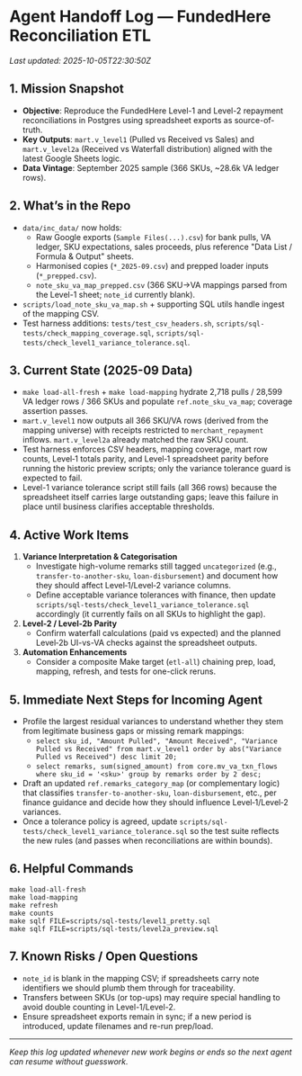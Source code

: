 # Agent Handoff Log — FundedHere Reconciliation ETL

_Last updated: 2025-10-05T22:30:50Z_

## 1. Mission Snapshot
- **Objective**: Reproduce the FundedHere Level-1 and Level-2 repayment reconciliations in Postgres using spreadsheet exports as source-of-truth.
- **Key Outputs**: `mart.v_level1` (Pulled vs Received vs Sales) and `mart.v_level2a` (Received vs Waterfall distribution) aligned with the latest Google Sheets logic.
- **Data Vintage**: September 2025 sample (366 SKUs, ~28.6k VA ledger rows).

## 2. What’s in the Repo
- `data/inc_data/` now holds:
  - Raw Google exports (`Sample Files(...).csv`) for bank pulls, VA ledger, SKU expectations, sales proceeds, plus reference "Data List / Formula & Output" sheets.
  - Harmonised copies (`*_2025-09.csv`) and prepped loader inputs (`*_prepped.csv`).
  - `note_sku_va_map_prepped.csv` (366 SKU→VA mappings parsed from the Level-1 sheet; `note_id` currently blank).
- `scripts/load_note_sku_va_map.sh` + supporting SQL utils handle ingest of the mapping CSV.
- Test harness additions: `tests/test_csv_headers.sh`, `scripts/sql-tests/check_mapping_coverage.sql`, `scripts/sql-tests/check_level1_variance_tolerance.sql`.

## 3. Current State (2025-09 Data)
- `make load-all-fresh` + `make load-mapping` hydrate 2,718 pulls / 28,599 VA ledger rows / 366 SKUs and populate `ref.note_sku_va_map`; coverage assertion passes.
- `mart.v_level1` now outputs all 366 SKU/VA rows (derived from the mapping universe) with receipts restricted to `merchant_repayment` inflows. `mart.v_level2a` already matched the raw SKU count.
- Test harness enforces CSV headers, mapping coverage, mart row counts, Level‑1 totals parity, and Level‑1 spreadsheet parity before running the historic preview scripts; only the variance tolerance guard is expected to fail.
- Level-1 variance tolerance script still fails (all 366 rows) because the spreadsheet itself carries large outstanding gaps; leave this failure in place until business clarifies acceptable thresholds.

## 4. Active Work Items
1. **Variance Interpretation & Categorisation**
   - Investigate high-volume remarks still tagged `uncategorized` (e.g., `transfer-to-another-sku`, `loan-disbursement`) and document how they should affect Level‑1/Level‑2 variance columns.
   - Define acceptable variance tolerances with finance, then update `scripts/sql-tests/check_level1_variance_tolerance.sql` accordingly (it currently fails on all SKUs to highlight the gap).
2. **Level-2 / Level-2b Parity**
   - Confirm waterfall calculations (paid vs expected) and the planned Level‑2b UI-vs-VA checks against the spreadsheet outputs.
3. **Automation Enhancements**
   - Consider a composite Make target (`etl-all`) chaining prep, load, mapping, refresh, and tests for one-click reruns.

## 5. Immediate Next Steps for Incoming Agent
- Profile the largest residual variances to understand whether they stem from legitimate business gaps or missing remark mappings:
  - `select sku_id, "Amount Pulled", "Amount Received", "Variance Pulled vs Received" from mart.v_level1 order by abs("Variance Pulled vs Received") desc limit 20;`
  - `select remarks, sum(signed_amount) from core.mv_va_txn_flows where sku_id = '<sku>' group by remarks order by 2 desc;`
- Draft an updated `ref.remarks_category_map` (or complementary logic) that classifies `transfer-to-another-sku`, `loan-disbursement`, etc., per finance guidance and decide how they should influence Level‑1/Level‑2 variances.
- Once a tolerance policy is agreed, update `scripts/sql-tests/check_level1_variance_tolerance.sql` so the test suite reflects the new rules (and passes when reconciliations are within bounds).

## 6. Helpful Commands
```
make load-all-fresh
make load-mapping
make refresh
make counts
make sqlf FILE=scripts/sql-tests/level1_pretty.sql
make sqlf FILE=scripts/sql-tests/level2a_preview.sql
```

## 7. Known Risks / Open Questions
- `note_id` is blank in the mapping CSV; if spreadsheets carry note identifiers we should plumb them through for traceability.
- Transfers between SKUs (or top-ups) may require special handling to avoid double counting in Level-1/Level-2.
- Ensure spreadsheet exports remain in sync; if a new period is introduced, update filenames and re-run prep/load.

---
_Keep this log updated whenever new work begins or ends so the next agent can resume without guesswork._
